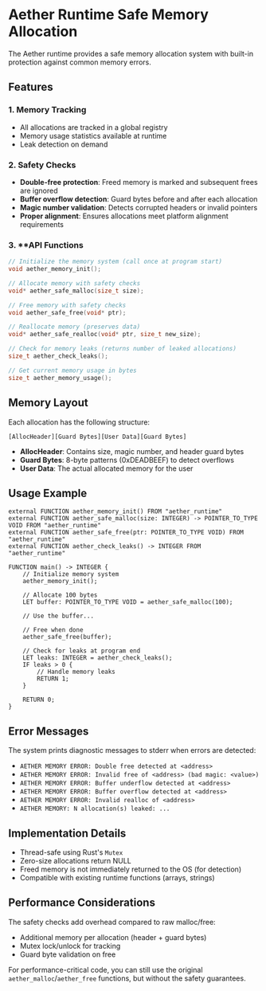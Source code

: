 # Aether Runtime Safe Memory Allocation

The Aether runtime provides a safe memory allocation system with built-in protection against common memory errors.

## Features

### 1. **Memory Tracking**
- All allocations are tracked in a global registry
- Memory usage statistics available at runtime
- Leak detection on demand

### 2. **Safety Checks**
- **Double-free protection**: Freed memory is marked and subsequent frees are ignored
- **Buffer overflow detection**: Guard bytes before and after each allocation
- **Magic number validation**: Detects corrupted headers or invalid pointers
- **Proper alignment**: Ensures allocations meet platform alignment requirements

### 3. **API Functions

```c
// Initialize the memory system (call once at program start)
void aether_memory_init();

// Allocate memory with safety checks
void* aether_safe_malloc(size_t size);

// Free memory with safety checks
void aether_safe_free(void* ptr);

// Reallocate memory (preserves data)
void* aether_safe_realloc(void* ptr, size_t new_size);

// Check for memory leaks (returns number of leaked allocations)
size_t aether_check_leaks();

// Get current memory usage in bytes
size_t aether_memory_usage();
```

## Memory Layout

Each allocation has the following structure:

```
[AllocHeader][Guard Bytes][User Data][Guard Bytes]
```

- **AllocHeader**: Contains size, magic number, and header guard bytes
- **Guard Bytes**: 8-byte patterns (0xDEADBEEF) to detect overflows
- **User Data**: The actual allocated memory for the user

## Usage Example

```aether
external FUNCTION aether_memory_init() FROM "aether_runtime"
external FUNCTION aether_safe_malloc(size: INTEGER) -> POINTER_TO_TYPE VOID FROM "aether_runtime"
external FUNCTION aether_safe_free(ptr: POINTER_TO_TYPE VOID) FROM "aether_runtime"
external FUNCTION aether_check_leaks() -> INTEGER FROM "aether_runtime"

FUNCTION main() -> INTEGER {
    // Initialize memory system
    aether_memory_init();
    
    // Allocate 100 bytes
    LET buffer: POINTER_TO_TYPE VOID = aether_safe_malloc(100);
    
    // Use the buffer...
    
    // Free when done
    aether_safe_free(buffer);
    
    // Check for leaks at program end
    LET leaks: INTEGER = aether_check_leaks();
    IF leaks > 0 {
        // Handle memory leaks
        RETURN 1;
    }
    
    RETURN 0;
}
```

## Error Messages

The system prints diagnostic messages to stderr when errors are detected:

- `AETHER MEMORY ERROR: Double free detected at <address>`
- `AETHER MEMORY ERROR: Invalid free of <address> (bad magic: <value>)`
- `AETHER MEMORY ERROR: Buffer underflow detected at <address>`
- `AETHER MEMORY ERROR: Buffer overflow detected at <address>`
- `AETHER MEMORY ERROR: Invalid realloc of <address>`
- `AETHER MEMORY: N allocation(s) leaked: ...`

## Implementation Details

- Thread-safe using Rust's `Mutex`
- Zero-size allocations return NULL
- Freed memory is not immediately returned to the OS (for detection)
- Compatible with existing runtime functions (arrays, strings)

## Performance Considerations

The safety checks add overhead compared to raw malloc/free:
- Additional memory per allocation (header + guard bytes)
- Mutex lock/unlock for tracking
- Guard byte validation on free

For performance-critical code, you can still use the original `aether_malloc`/`aether_free` functions, but without the safety guarantees.